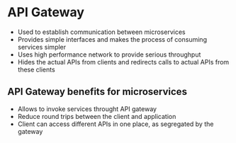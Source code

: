 # API Gateway

- Used to establish communication between microservices
- Provides simple interfaces and makes the process of consuming services simpler
- Uses high performance network to provide serious throughput
- Hides the actual APIs from clients and redirects calls to actual APIs from these clients

## API Gateway benefits for microservices

- Allows to invoke services throught API gateway
- Reduce round trips between the client and application
- Client can access different APIs in one place, as segregated by the gateway